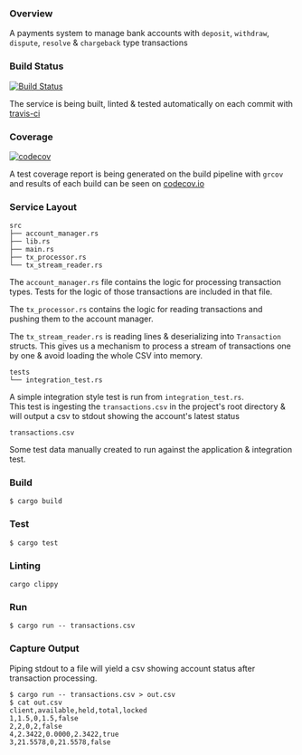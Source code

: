 ### Overview

A payments system to manage bank accounts with `deposit`, `withdraw`, `dispute`, `resolve` & `chargeback` type transactions

### Build Status

[![Build Status](https://travis-ci.com/sean-halpin/bank_payments_system.svg?branch=master)](https://travis-ci.com/sean-halpin/bank_payments_system)

The service is being built, linted & tested automatically on each commit with [travis-ci](https://travis-ci.com/github/sean-halpin/bank_payments_system)

### Coverage 

[![codecov](https://codecov.io/gh/sean-halpin/bank_payments_system/branch/master/graph/badge.svg?token=yxIQNIUAGJ)](https://codecov.io/gh/sean-halpin/bank_payments_system)

A test coverage report is being generated on the build pipeline with `grcov` and results of each build can be seen on [codecov.io](https://codecov.io/gh/sean-halpin/bank_payments_system)


### Service Layout

```
src
├── account_manager.rs
├── lib.rs
├── main.rs
├── tx_processor.rs
└── tx_stream_reader.rs
```

The `account_manager.rs` file contains the logic for processing transaction types.
Tests for the logic of those transactions are included in that file. 

The `tx_processor.rs` contains the logic for reading transactions and pushing them to the account manager. 

The `tx_stream_reader.rs` is reading lines & deserializing into `Transaction` structs. This gives us a mechanism to process a stream of transactions one by one & avoid loading the whole CSV into memory.

```
tests
└── integration_test.rs
```

A simple integration style test is run from `integration_test.rs`.  
This test is ingesting the `transactions.csv` in the project's root directory & will output a csv to stdout showing the account's latest status

```
transactions.csv
```

Some test data manually created to run against the application & integration test. 

### Build

```
$ cargo build
```

### Test 

```
$ cargo test
```

### Linting

```
cargo clippy
```

### Run 

```
$ cargo run -- transactions.csv
```

### Capture Output

Piping stdout to a file will yield a csv showing account status after transaction processing. 
```
$ cargo run -- transactions.csv > out.csv
$ cat out.csv
client,available,held,total,locked
1,1.5,0,1.5,false
2,2,0,2,false
4,2.3422,0.0000,2.3422,true
3,21.5578,0,21.5578,false
```
